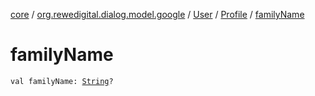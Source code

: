 [core](../../../index.md) / [org.rewedigital.dialog.model.google](../../index.md) / [User](../index.md) / [Profile](index.md) / [familyName](./family-name.md)

# familyName

`val familyName: `[`String`](https://kotlinlang.org/api/latest/jvm/stdlib/kotlin/-string/index.html)`?`